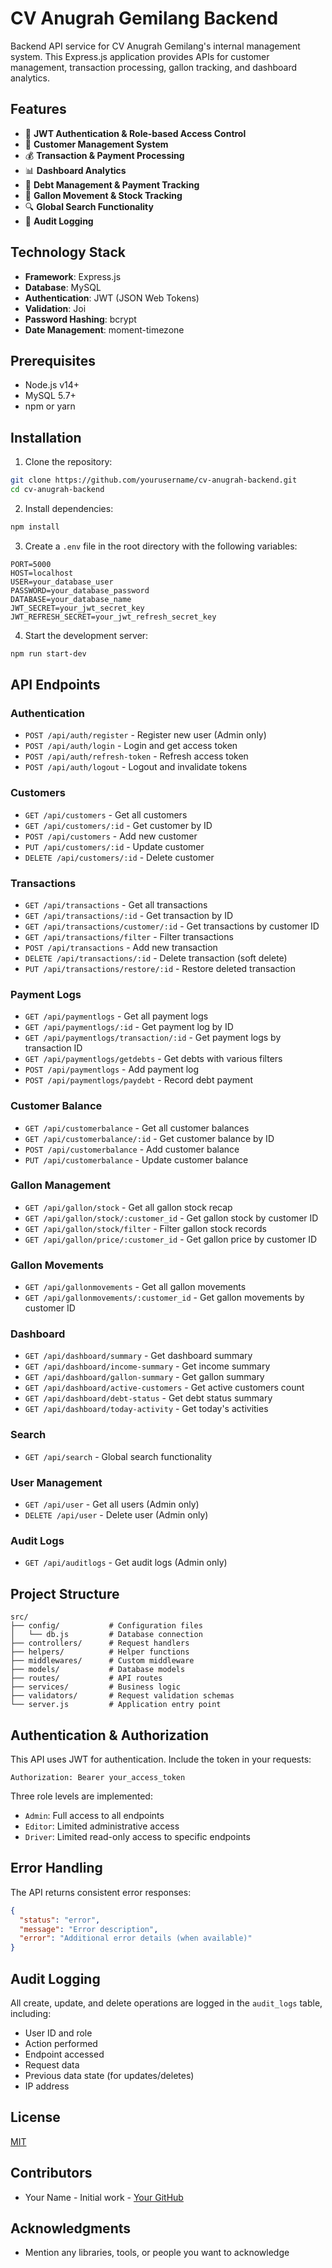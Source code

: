 # CV Anugrah Gemilang Backend

Backend API service for CV Anugrah Gemilang's internal management system. This Express.js application provides APIs for customer management, transaction processing, gallon tracking, and dashboard analytics.

## Features

- 🔐 **JWT Authentication & Role-based Access Control**
- 👥 **Customer Management System**
- 💰 **Transaction & Payment Processing**
- 📊 **Dashboard Analytics**
- 🧾 **Debt Management & Payment Tracking**
- 🚰 **Gallon Movement & Stock Tracking**
- 🔍 **Global Search Functionality**
- 📝 **Audit Logging**

## Technology Stack

- **Framework**: Express.js
- **Database**: MySQL
- **Authentication**: JWT (JSON Web Tokens)
- **Validation**: Joi
- **Password Hashing**: bcrypt
- **Date Management**: moment-timezone

## Prerequisites

- Node.js v14+ 
- MySQL 5.7+
- npm or yarn

## Installation

1. Clone the repository:

```bash
git clone https://github.com/yourusername/cv-anugrah-backend.git
cd cv-anugrah-backend
```

2. Install dependencies:

```bash
npm install
```

3. Create a `.env` file in the root directory with the following variables:

```
PORT=5000
HOST=localhost
USER=your_database_user
PASSWORD=your_database_password
DATABASE=your_database_name
JWT_SECRET=your_jwt_secret_key
JWT_REFRESH_SECRET=your_jwt_refresh_secret_key
```

4. Start the development server:

```bash
npm run start-dev
```

## API Endpoints

### Authentication
- `POST /api/auth/register` - Register new user (Admin only)
- `POST /api/auth/login` - Login and get access token
- `POST /api/auth/refresh-token` - Refresh access token
- `POST /api/auth/logout` - Logout and invalidate tokens

### Customers
- `GET /api/customers` - Get all customers
- `GET /api/customers/:id` - Get customer by ID
- `POST /api/customers` - Add new customer
- `PUT /api/customers/:id` - Update customer
- `DELETE /api/customers/:id` - Delete customer

### Transactions
- `GET /api/transactions` - Get all transactions
- `GET /api/transactions/:id` - Get transaction by ID
- `GET /api/transactions/customer/:id` - Get transactions by customer ID
- `GET /api/transactions/filter` - Filter transactions
- `POST /api/transactions` - Add new transaction
- `DELETE /api/transactions/:id` - Delete transaction (soft delete)
- `PUT /api/transactions/restore/:id` - Restore deleted transaction

### Payment Logs
- `GET /api/paymentlogs` - Get all payment logs
- `GET /api/paymentlogs/:id` - Get payment log by ID
- `GET /api/paymentlogs/transaction/:id` - Get payment logs by transaction ID
- `GET /api/paymentlogs/getdebts` - Get debts with various filters
- `POST /api/paymentlogs` - Add payment log
- `POST /api/paymentlogs/paydebt` - Record debt payment

### Customer Balance
- `GET /api/customerbalance` - Get all customer balances
- `GET /api/customerbalance/:id` - Get customer balance by ID
- `POST /api/customerbalance` - Add customer balance
- `PUT /api/customerbalance` - Update customer balance

### Gallon Management
- `GET /api/gallon/stock` - Get all gallon stock recap
- `GET /api/gallon/stock/:customer_id` - Get gallon stock by customer ID
- `GET /api/gallon/stock/filter` - Filter gallon stock records
- `GET /api/gallon/price/:customer_id` - Get gallon price by customer ID

### Gallon Movements
- `GET /api/gallonmovements` - Get all gallon movements
- `GET /api/gallonmovements/:customer_id` - Get gallon movements by customer ID

### Dashboard
- `GET /api/dashboard/summary` - Get dashboard summary
- `GET /api/dashboard/income-summary` - Get income summary
- `GET /api/dashboard/gallon-summary` - Get gallon summary
- `GET /api/dashboard/active-customers` - Get active customers count
- `GET /api/dashboard/debt-status` - Get debt status summary
- `GET /api/dashboard/today-activity` - Get today's activities

### Search
- `GET /api/search` - Global search functionality

### User Management
- `GET /api/user` - Get all users (Admin only)
- `DELETE /api/user` - Delete user (Admin only)

### Audit Logs
- `GET /api/auditlogs` - Get audit logs (Admin only)

## Project Structure

```
src/
├── config/           # Configuration files
│   └── db.js         # Database connection
├── controllers/      # Request handlers
├── helpers/          # Helper functions
├── middlewares/      # Custom middleware
├── models/           # Database models
├── routes/           # API routes
├── services/         # Business logic
├── validators/       # Request validation schemas
└── server.js         # Application entry point
```

## Authentication & Authorization

This API uses JWT for authentication. Include the token in your requests:

```
Authorization: Bearer your_access_token
```

Three role levels are implemented:
- `Admin`: Full access to all endpoints
- `Editor`: Limited administrative access
- `Driver`: Limited read-only access to specific endpoints

## Error Handling

The API returns consistent error responses:

```json
{
  "status": "error",
  "message": "Error description",
  "error": "Additional error details (when available)"
}
```

## Audit Logging

All create, update, and delete operations are logged in the `audit_logs` table, including:
- User ID and role
- Action performed
- Endpoint accessed
- Request data
- Previous data state (for updates/deletes)
- IP address

## License

[MIT](LICENSE)

## Contributors

- Your Name - Initial work - [Your GitHub](https://github.com/yourusername)

## Acknowledgments

- Mention any libraries, tools, or people you want to acknowledge